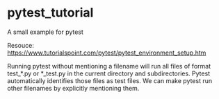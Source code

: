 # pytest_tutorial
A small example for pytest

Resouce: https://www.tutorialspoint.com/pytest/pytest_environment_setup.htm

Running pytest without mentioning a filename will run all files of format test_*.py or *_test.py in the current directory and subdirectories. Pytest automatically identifies those files as test files. We can make pytest run other filenames by explicitly mentioning them.
